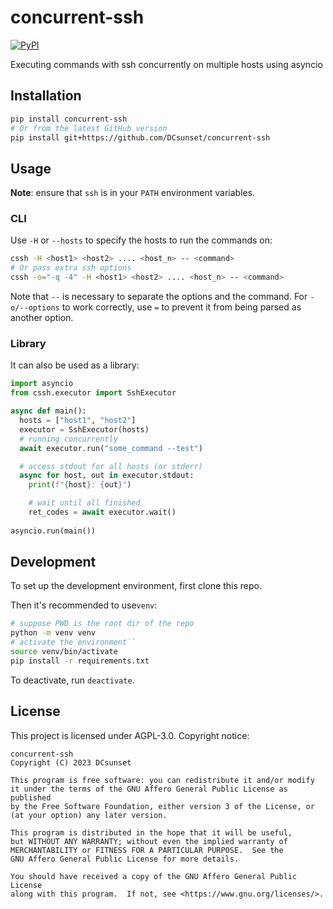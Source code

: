 # concurrent-ssh

[![PyPI](https://img.shields.io/pypi/v/concurrent-ssh)](https://pypi.org/project/concurrent-ssh/)

Executing commands with ssh concurrently on multiple hosts using asyncio

## Installation

```sh
pip install concurrent-ssh
# Or from the latest GitHub version
pip install git+https://github.com/DCsunset/concurrent-ssh

```

## Usage

**Note**: ensure that `ssh` is in your `PATH` environment variables.

### CLI


Use `-H` or `--hosts` to specify the hosts to run the commands on:

```sh
cssh -H <host1> <host2> .... <host_n> -- <command>
# Or pass extra ssh options
cssh -o="-q -4" -H <host1> <host2> .... <host_n> -- <command>
```

Note that `--` is necessary to separate the options and the command.
For `-o/--options` to work correctly, use `=` to prevent it from being parsed as another option.

### Library

It can also be used as a library:

```python
import asyncio
from cssh.executor import SshExecutor

async def main():
  hosts = ["host1", "host2"]
  executor = SshExecutor(hosts)
  # running concurrently
  await executor.run("some_command --test")

  # access stdout for all hosts (or stderr)
  async for host, out in executor.stdout:
    print(f"{host}: {out}")

	# wait until all finished
	ret_codes = await executor.wait()
  
asyncio.run(main())
```

## Development

To set up the development environment,
first clone this repo.

Then it's recommended to use`venv`:

```sh
# suppose PWD is the root dir of the repo
python -m venv venv
# activate the environment``
source venv/bin/activate
pip install -r requirements.txt
```

To deactivate, run `deactivate`.


## License

This project is licensed under AGPL-3.0. Copyright notice:

    concurrent-ssh
    Copyright (C) 2023 DCsunset

    This program is free software: you can redistribute it and/or modify
    it under the terms of the GNU Affero General Public License as published
    by the Free Software Foundation, either version 3 of the License, or
    (at your option) any later version.

    This program is distributed in the hope that it will be useful,
    but WITHOUT ANY WARRANTY; without even the implied warranty of
    MERCHANTABILITY or FITNESS FOR A PARTICULAR PURPOSE.  See the
    GNU Affero General Public License for more details.

    You should have received a copy of the GNU Affero General Public License
    along with this program.  If not, see <https://www.gnu.org/licenses/>.


